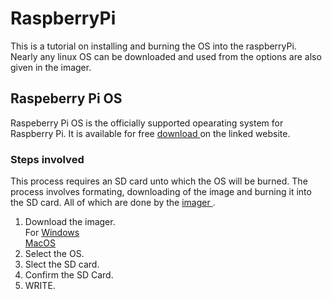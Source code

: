 # RaspberryPi

This is a tutorial on installing and burning the OS into the raspberryPi.
Nearly any linux OS can be downloaded and used from the options are also given in the imager.

## Raspeberry Pi OS

Raspeberry Pi OS is the officially supported opearating system for Raspberry Pi. It is available for free <a href='https://www.raspberrypi.org/software/operating-systems/'> download </a> on the linked website.

### Steps involved

This process requires an SD card unto which the OS will be burned.
The process involves formating, downloading of the image and burning it into the SD card.
All of which are done by the <a href='https://www.raspberrypi.org/software/'> imager </a>.

1. Download the imager. <br> For <a href='https://downloads.raspberrypi.org/imager/imager_latest.exe'> Windows </a> <br> <a href='https://downloads.raspberrypi.org/imager/imager_latest.dmg'> MacOS </a>
2. Select the OS.
3. Slect the SD card.
4. Confirm the SD Card.
5. WRITE. 
